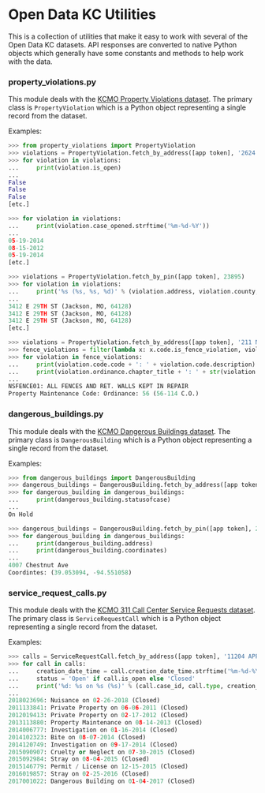 # Open Data KC Utilities

This is a collection of utilities that make it easy to work with several of the Open Data KC datasets. API responses are converted to native Python objects which generally have some constants and methods to help work with the data.

### property_violations.py
This module deals with the [KCMO Property Violations dataset](https://data.kcmo.org/Housing/Property-Violations/nhtf-e75a). The primary class is `PropertyViolation` which is a Python object representing a single record from the dataset.

Examples:

```python
>>> from property_violations import PropertyViolation
>>> violations = PropertyViolation.fetch_by_address([app token], '2624 Kensington Ave')
>>> for violation in violations:
...     print(violation.is_open)
...
False
False
False
[etc.]

>>> for violation in violations:
...     print(violation.case_opened.strftime('%m-%d-%Y'))
...
05-19-2014
08-15-2012
05-19-2014
[etc.]

>>> violations = PropertyViolation.fetch_by_pin([app token], 23895)
>>> for violation in violations:
...     print('%s (%s, %s, %d)' % (violation.address, violation.county, violation.state, violation.zip_code))
...
3412 E 29TH ST (Jackson, MO, 64128)
3412 E 29TH ST (Jackson, MO, 64128)
3412 E 29TH ST (Jackson, MO, 64128)
[etc.]

>>> violations = PropertyViolation.fetch_by_address([app token], '211 N Askew Ave')
>>> fence_violations = filter(lambda x: x.code.is_fence_violation, violations)
>>> for violation in fence_violations:
...     print(violation.code.code + ': ' + violation.code.description)
...     print(violation.ordinance.chapter_title + ': ' + str(violation.ordinance))
...
NSFENCE01: ALL FENCES AND RET. WALLS KEPT IN REPAIR
Property Maintenance Code: Ordinance: 56 (56-114 C.O.)
```

### dangerous_buildings.py
This module deals with the [KCMO Dangerous Buildings dataset](https://dev.socrata.com/foundry/data.kcmo.org/rm2v-mbk5). The primary class is `DangerousBuilding` which is a Python object representing a single record from the dataset.

Examples:

```python
>>> from dangerous_buildings import DangerousBuilding
>>> dangerous_buildings = DangerousBuilding.fetch_by_address([app token], '5624 E 55TH ST')
>>> for dangerous_building in dangerous_buildings:
...     print(dangerous_building.statusofcase)
...
On Hold

>>> dangerous_buildings = DangerousBuilding.fetch_by_pin([app token], 29763)
>>> for dangerous_building in dangerous_buildings:
...     print(dangerous_building.address)
...     print(dangerous_building.coordinates)
...
4007 Chestnut Ave
Coordintes: (39.053094, -94.551058)
```

### service_request_calls.py
This module deals with the [KCMO 311 Call Center Service Requests dataset](https://dev.socrata.com/foundry/data.kcmo.org/cyqf-nban). The primary class is `ServiceRequestCall` which is a Python object representing a single record from the dataset.

Examples:

```python
>>> calls = ServiceRequestCall.fetch_by_address([app token], '11204 APPLEWOOD DR')
>>> for call in calls:
...     creation_date_time = call.creation_date_time.strftime('%m-%d-%Y')
...     status = 'Open' if call.is_open else 'Closed'
...     print('%d: %s on %s (%s)' % (call.case_id, call.type, creation_date_time, status))
...
2018023696: Nuisance on 02-26-2018 (Closed)
2011133841: Private Property on 06-06-2011 (Closed)
2012019413: Private Property on 02-17-2012 (Closed)
2013113880: Property Maintenance on 08-14-2013 (Closed)
2014006777: Investigation on 01-16-2014 (Closed)
2014102323: Bite on 08-07-2014 (Closed)
2014120749: Investigation on 09-17-2014 (Closed)
2015090907: Cruelty or Neglect on 07-30-2015 (Closed)
2015092984: Stray on 08-04-2015 (Closed)
2015146779: Permit / License on 12-15-2015 (Closed)
2016019857: Stray on 02-25-2016 (Closed)
2017001022: Dangerous Building on 01-04-2017 (Closed)
```
